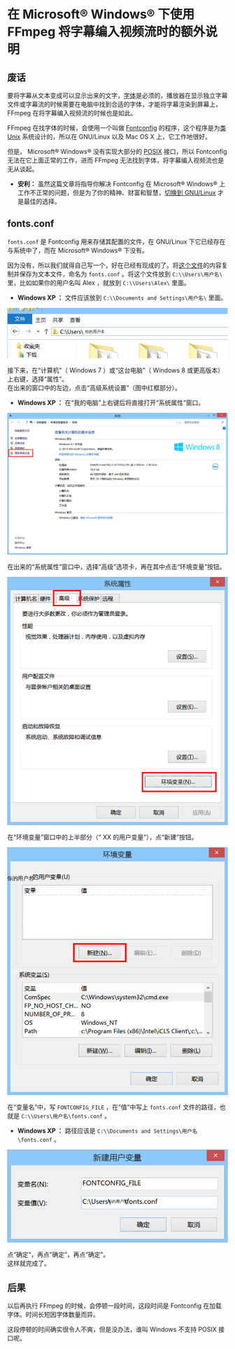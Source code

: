 # 在 Microsoft&reg; Windows&reg; 下使用 FFmpeg 将字幕编入视频流时的额外说明

## 废话

要将字幕从文本变成可以显示出来的文字，[字体](https://zh.wikipedia.org/wiki/%E5%AD%97%E4%BD%93)是必须的，播放器在显示独立字幕文件或字幕流的时候需要在电脑中找到合适的字体，才能将字幕渲染到屏幕上， FFmpeg 在将字幕编入视频流的时候也是如此。

FFmpeg 在找字体的时候，会使用一个叫做 [Fontconfig](https://zh.wikipedia.org/wiki/Fontconfig) 的程序，这个程序是为[类 Unix](https://zh.wikipedia.org/wiki/%E7%B1%BBUnix%E7%B3%BB%E7%BB%9F) 系统设计的，所以在 GNU/Linux 以及 Mac OS X 上，它工作地很好。

但是， Microsoft&reg; Windows&reg; 没有实现大部分的 [POSIX](https://zh.wikipedia.org/wiki/POSIX) 接口，所以 Fontconfig 无法在它上面正常的工作，进而 FFmpeg 无法找到字体，将字幕编入视频流也是无从谈起。

-	 **安利：** 虽然这篇文章将指导你解决 Fontconfig 在 Microsoft&reg; Windows&reg; 上工作不正常的问题，但是为了你的精神、财富和智慧，[切换到 GNU/Linux](https://program-think.blogspot.com/2013/10/linux-newbie-guide.html) 才是最佳的选择。

## fonts.conf

`fonts.conf` 是 Fontconfig 用来存储其配置的文件，在 GNU/Linux 下它已经存在与系统中了，而在 Microsoft&reg; Windows&reg; 下没有。

因为没有，所以我们就得自己写一个，好在已经有现成的了。将[这个文件](fonts.conf)的内容复制并保存为文本文件，命名为 `fonts.conf` 。将这个文件放到 `C:\\Users\用户名\` 里，比如如果你的用户名叫 Alex ，就放到 `C:\\Users\Alex\` 里面。

-	 **Windows XP ：** 文件应该放到 `C:\\Documents and Settings\用户名\` 里面。

![把 font.conf 放到 C:\\Users\用户名\ 里](c-users-username.png)

接下来，在“计算机”（ Windows 7 ）或“这台电脑”（ Windows 8 或更高版本）上右键，选择“属性”。  
在出来的窗口中的左边，点击“高级系统设置”（图中红框部分）。

-	 **Windows XP ：** 在“我的电脑”上右键后将直接打开“系统属性”窗口。

![计算机属性](system.png)

在出来的“系统属性”窗口中，选择“高级”选项卡，再在其中点击“环境变量”按钮。

![点击环境变量](advanced-system-props.png)

在“环境变量”窗口中的上半部分（“ XX 的用户变量”），点“新建”按钮。

![环境变量](environ-var.png)

在“变量名”中，写 `FONTCONFIG_FILE` ，在“值”中写上 `fonts.conf` 文件的路径，也就是 `C:\\Users\用户名\fonts.conf` 。

-	 **Windows XP ：** 路径应该是 `C:\\Documents and Settings\用户名\fonts.conf` 。

![添加变量](new-var.png)

点“确定”，再点“确定”，再点“确定”。  
这样就完成了。

## 后果

以后再执行 FFmpeg 的时候，会停顿一段时间，这段时间是 Fontconfig 在加载字体。时间长短因字体数量而异。

这段停顿的时间确实很令人不爽，但是没办法，谁叫 Windows 不支持 POSIX 接口呢。
